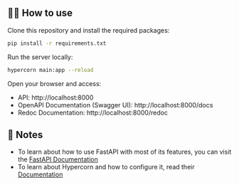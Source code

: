 
## 💁‍♀️ How to use

Clone this repository and install the required packages:
```bash
pip install -r requirements.txt
```
Run the server locally:
```bash
hypercorn main:app --reload
```

Open your browser and access:
- API: http://localhost:8000
- OpenAPI Documentation (Swagger UI): http://localhost:8000/docs
- Redoc Documentation: http://localhost:8000/redoc

## 📝 Notes

- To learn about how to use FastAPI with most of its features, you can visit the [FastAPI Documentation](https://fastapi.tiangolo.com/tutorial/)
- To learn about Hypercorn and how to configure it, read their [Documentation](https://hypercorn.readthedocs.io/)

